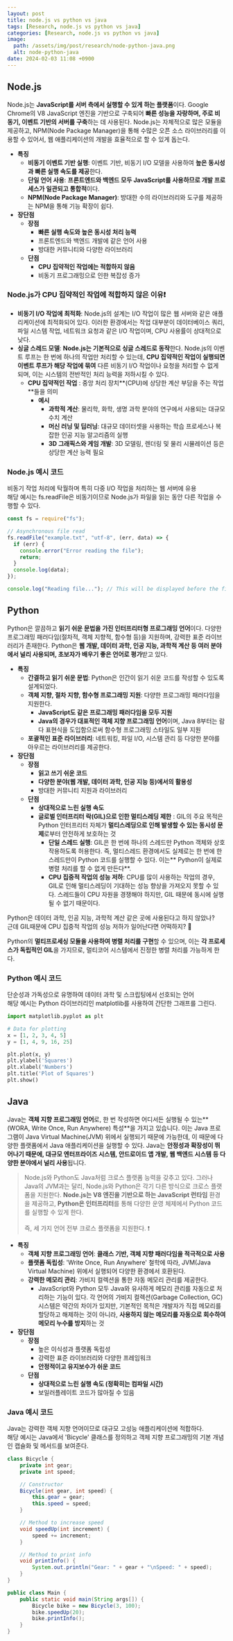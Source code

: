 ```yaml
---
layout: post
title: node.js vs python vs java
tags: [Research, node.js vs python vs java]
categories: [Research, node.js vs python vs java]
image:
  path: /assets/img/post/research/node-python-java.png
  alt: node-python-java
date: 2024-02-03 11:08 +0900
---
```


## Node.js

Node.js는 **JavaScript를 서버 측에서 실행할 수 있게 하는 플랫폼**이다. Google Chrome의 V8 JavaScript 엔진을 기반으로 구축되어 **빠른 성능을 자랑하며, 주로 비동기, 이벤트 기반의 서버를 구축**하는 데 사용된다. Node.js는 자체적으로 많은 모듈을 제공하고, NPM(Node Package Manager)을 통해 수많은 오픈 소스 라이브러리를 이용할 수 있어서, 웹 애플리케이션의 개발을 효율적으로 할 수 있게 돕는다.

- **특징**
  - **비동기 이벤트 기반 실행**: 이벤트 기반, 비동기 I/O 모델을 사용하여 **높은 동시성과 빠른 실행 속도를 제공**한다.
  - **단일 언어 사용**: **프론트엔드와 백엔드 모두 JavaScript를 사용하므로 개발 프로세스가 일관되고 통합적**이다.
  - **NPM(Node Package Manager)**: 방대한 수의 라이브러리와 도구를 제공하는 NPM을 통해 기능 확장이 쉽다.
- **장단점**
  - **장점**
    - **빠른 실행 속도와 높은 동시성 처리 능력**
    - 프론트엔드와 백엔드 개발에 같은 언어 사용
    - 방대한 커뮤니티와 다양한 라이브러리
  - **단점**
    - **CPU 집약적인 작업에는 적합하지 않음**
    - 비동기 프로그래밍으로 인한 복잡성 증가

### Node.js가 CPU 집약적인 작업에 적합하지 않은 이유❗️

- **비동기 I/O 작업에 최적화**: Node.js의 설계는 I/O 작업이 많은 웹 서버와 같은 애플리케이션에 최적화되어 있다. 이러한 환경에서는 작업 대부분이 데이터베이스 쿼리, 파일 시스템 작업, 네트워크 요청과 같은 I/O 작업이며, CPU 사용률이 상대적으로 낮다.
- **싱글 스레드 모델**: **Node.js는 기본적으로 싱글 스레드로 동작**한다. Node.js의 이벤트 루프는 한 번에 하나의 작업만 처리할 수 있는데, **CPU 집약적인 작업이 실행되면 이벤트 루프가 해당 작업에 묶여** 다른 비동기 I/O 작업이나 요청을 처리할 수 없게 되며, 이는 시스템의 전반적인 처리 능력을 저하시킬 수 있다.
  - **CPU 집약적인 작업** : 중앙 처리 장치**(CPU)에 상당한 계산 부담을 주는 작업**들을 의미
    - **예시**
      - **과학적 계산**: 물리학, 화학, 생명 과학 분야의 연구에서 사용되는 대규모 수치 계산
      - **머신 러닝 및 딥러닝**: 대규모 데이터셋을 사용하는 학습 프로세스나 복잡한 인공 지능 알고리즘의 실행
      - **3D 그래픽스와 게임 개발**: 3D 모델링, 렌더링 및 물리 시뮬레이션 등은 상당한 계산 능력 필요

### Node.js 예시 코드

비동기 작업 처리에 탁월하며 특히 다중 I/O 작업을 처리하는 웹 서버에 유용 <br>
해당 예시는 fs.readFile은 비동기이므로 Node.js가 파일을 읽는 동안 다른 작업을 수행할 수 있다.

```js
const fs = require("fs");

// Asynchronous file read
fs.readFile("example.txt", "utf-8", (err, data) => {
  if (err) {
    console.error("Error reading the file");
    return;
  }
  console.log(data);
});

console.log("Reading file..."); // This will be displayed before the file content
```

## Python

Python은 깔끔하고 **읽기 쉬운 문법을 가진 인터프리터형 프로그래밍 언어**이다. 다양한 프로그래밍 패러다임(절차적, 객체 지향적, 함수형 등)을 지원하며, 강력한 표준 라이브러리가 존재한다. Python은 **웹 개발, 데이터 과학, 인공 지능, 과학적 계산 등 여러 분야에서 널리 사용되며, 초보자가 배우기 좋은 언어로 평가**받고 있다.

- **특징**
  - **간결하고 읽기 쉬운 문법**: Python은 인간이 읽기 쉬운 코드를 작성할 수 있도록 설계되었다.
  - **객체 지향, 절차 지향, 함수형 프로그래밍 지원**: 다양한 프로그래밍 패러다임을 지원한다.
    - **JavaScript도 같은 프로그래밍 패러다임을 모두 지원**
    - **Java의 경우가 대표적인 객체 지향 프로그래밍 언어**이며, Java 8부터는 람다 표현식을 도입함으로써 함수형 프로그래밍 스타일도 일부 지원
  - **포괄적인 표준 라이브러리**: 네트워킹, 파일 I/O, 시스템 관리 등 다양한 분야를 아우르는 라이브러리를 제공한다.
- **장단점**
  - **장점**
    - **읽고 쓰기 쉬운 코드**
    - **다양한 분야(웹 개발, 데이터 과학, 인공 지능 등)에서의 활용성**
    - 방대한 커뮤니티 지원과 라이브러리
  - **단점**
    - **상대적으로 느린 실행 속도**
    - **글로벌 인터프리터 락(GIL)으로 인한 멀티스레딩 제한** : GIL의 주요 목적은 Python 인터프리터 자체가 **멀티스레딩으로 인해 발생할 수 있는 동시성 문제**로부터 안전하게 보호하는 것
      - **단일 스레드 실행**: GIL은 한 번에 하나의 스레드만 Python 객체와 상호 작용하도록 허용한다. 즉, 멀티스레드 환경에서도 실제로는 한 번에 한 스레드만이 Python 코드를 실행할 수 있다. 이는** Python이 실제로 병렬 처리를 할 수 없게 만든다**.
      - **CPU 집중적 작업의 성능 저하**: CPU를 많이 사용하는 작업의 경우, GIL로 인해 멀티스레딩이 기대하는 성능 향상을 가져오지 못할 수 있다. 스레드들이 CPU 자원을 경쟁해야 하지만, GIL 때문에 동시에 실행될 수 없기 때문이다.

Python은 데이터 과학, 인공 지능, 과학적 계산 같은 곳에 사용된다고 하지 않았나? <br>
근데 GIL때문에 CPU 집중적 작업의 성능 저하가 일어난다면 어떡하지? 🧐 <br>

Python의 **멀티프로세싱 모듈을 사용하여 병렬 처리를 구현**할 수 있으며, 이는 **각 프로세스가 독립적인 GIL**을 가지므로, 멀티코어 시스템에서 진정한 병렬 처리를 가능하게 한다.

### Python 예시 코드

단순성과 가독성으로 유명하여 데이터 과학 및 스크립팅에서 선호되는 언어 <br>
해당 예시는 Python 라이브러리인 matplotlib를 사용하여 간단한 그래프를 그린다.

```python
import matplotlib.pyplot as plt

# Data for plotting
x = [1, 2, 3, 4, 5]
y = [1, 4, 9, 16, 25]

plt.plot(x, y)
plt.ylabel('Squares')
plt.xlabel('Numbers')
plt.title('Plot of Squares')
plt.show()
```

## Java

Java는 **객체 지향 프로그래밍 언어**로, 한 번 작성하면 어디서든 실행될 수 있는**(WORA, Write Once, Run Anywhere) 특성**을 가지고 있습니다. 이는 Java 프로그램이 Java Virtual Machine(JVM) 위에서 실행되기 때문에 가능한데, 이 때문에 다양한 플랫폼에서 Java 애플리케이션을 실행할 수 있다. Java는 **안정성과 확장성이 뛰어나기 때문에, 대규모 엔터프라이즈 시스템, 안드로이드 앱 개발, 웹 백엔드 시스템 등 다양한 분야에서 널리 사용**됩니다.

> Node.js와 Python도 Java처럼 크로스 플랫폼 능력을 갖추고 있다. 그러나 Java의 JVM과는 달리, Node.js와
> Python은 각기 다른 방식으로 크로스 플랫폼을 지원한다. **Node.js는 V8 엔진을 기반으로 하는 JavaScript 런타임**
> 환경을 제공하고, **Python은 인터프리터**를 통해 다양한 운영 체제에서 Python 코드를 실행할 수 있게 한다.
> <br><br>
> 즉, 세 가지 언어 전부 크로스 플랫폼을 지원한다. ❗️

- **특징**
  - **객체 지향 프로그래밍 언어**: **클래스 기반, 객체 지향 패러다임을 적극적으로 사용**
  - **플랫폼 독립성**: 'Write Once, Run Anywhere' 철학에 따라, JVM(Java Virtual Machine) 위에서 실행되어 다양한 환경에서 호환된다.
  - **강력한 메모리 관리**: 가비지 컬렉션을 통한 자동 메모리 관리를 제공한다.
    - JavaScript와 Python 모두 Java와 유사하게 메모리 관리를 자동으로 처리하는 기능이 있다. 각 언어의 가비지 컬렉션(Garbage Collection, GC) 시스템은 약간의 차이가 있지만, 기본적인 목적은 개발자가 직접 메모리를 할당하고 해제하는 것이 아니라, **사용하지 않는 메모리를 자동으로 회수하여 메모리 누수를 방지**하는 것
- **장단점**
  - **장점**
    - 높은 이식성과 플랫폼 독립성
    - 강력한 표준 라이브러리와 다양한 프레임워크
    - **안정적이고 유지보수가 쉬운 코드**
  - **단점**
    - **상대적으로 느린 실행 속도 (정확히는 컴파일 시간)**
    - 보일러플레이트 코드가 많아질 수 있음

### Java 예시 코드

Java는 강력한 객체 지향 언어이므로 대규모 고성능 애플리케이션에 적합하다. <br>
해당 예시는 Java에서 'Bicycle' 클래스를 정의하고 객체 지향 프로그래밍의 기본 개념인 캡슐화 및 메서드를 보여준다.

```java
class Bicycle {
    private int gear;
    private int speed;

    // Constructor
    Bicycle(int gear, int speed) {
        this.gear = gear;
        this.speed = speed;
    }

    // Method to increase speed
    void speedUp(int increment) {
        speed += increment;
    }

    // Method to print info
    void printInfo() {
        System.out.println("Gear: " + gear + "\nSpeed: " + speed);
    }
}

public class Main {
    public static void main(String args[]) {
        Bicycle bike = new Bicycle(3, 100);
        bike.speedUp(20);
        bike.printInfo();
    }
}
```
